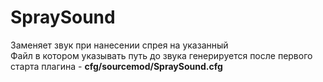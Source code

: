 # SpraySound
Заменяет звук при нанесении спрея на указанный</br>
Файл в котором указывать путь до звука генерируется после первого старта плагина - **cfg/sourcemod/SpraySound.cfg**
